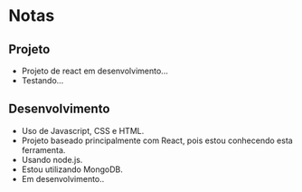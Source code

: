 # Notas

## Projeto
* Projeto de react em desenvolvimento...
* Testando...

## Desenvolvimento
* Uso de Javascript, CSS e HTML.
* Projeto baseado principalmente com React, pois estou conhecendo esta ferramenta.
* Usando node.js.
* Estou utilizando MongoDB.
* Em desenvolvimento..
